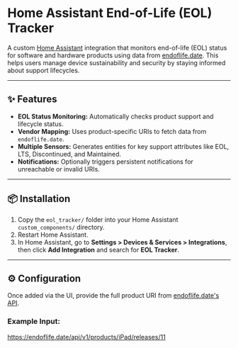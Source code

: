 # Home Assistant End-of-Life (EOL) Tracker

A custom [Home Assistant](https://www.home-assistant.io/) integration that monitors end-of-life (EOL) status for software and hardware products using data from [endoflife.date](https://endoflife.date). This helps users manage device sustainability and security by staying informed about support lifecycles.

---

## ✨ Features

- **EOL Status Monitoring:** Automatically checks product support and lifecycle status.
- **Vendor Mapping:** Uses product-specific URIs to fetch data from `endoflife.date`.
- **Multiple Sensors:** Generates entities for key support attributes like EOL, LTS, Discontinued, and Maintained.
- **Notifications:** Optionally triggers persistent notifications for unreachable or invalid URIs.

---

## 📦 Installation

1. Copy the `eol_tracker/` folder into your Home Assistant `custom_components/` directory.
2. Restart Home Assistant.
3. In Home Assistant, go to **Settings > Devices & Services > Integrations**, then click **Add Integration** and search for **EOL Tracker**.

---

## ⚙️ Configuration

Once added via the UI, provide the full product URI from [endoflife.date's API](https://endoflife.date/docs/api).

### Example Input:
https://endoflife.date/api/v1/products/iPad/releases/11
